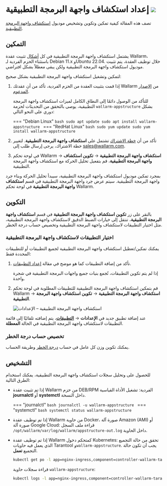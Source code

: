 # إعداد استكشاف واجهة البرمجة التطبيقية <a href="../../about-wallarm/subscription-plans/#subscription-plans"><img src="../../images/api-security-tag.svg" style="border: none;"></a>

تصف هذه المقالة كيفية تمكين وتكوين وتشخيص موديول [استكشاف واجهة البرمجة التطبيقية](overview.md).

## التمكين

يشتمل استكشاف واجهة البرمجة التطبيقية في كل [أشكال](../installation/supported-deployment-options.md) تثبيت عقدة Wallarm، باستثناء الحزم الفردية لـ Debian 11.x وUbuntu 22.04. خلال توظيف العقدة، يتم تثبيت موديول استكشاف واجهة البرمجة التطبيقية ولكن يبقى معطلاً بشكل افتراضي.

لتمكين وتشغيل استكشاف واجهة البرمجة التطبيقية بشكل صحيح:

1. إذا قمت بتثبيت العقدة من الحزم الفردية، تأكد من أن عقدتك Wallarm من [الإصدار المدعوم](../updating-migrating/versioning-policy.md#version-list).

    للتأكد من الوصول دائمًا إلى النطاق الكامل لميزات استكشاف واجهة البرمجة التطبيقية، يوصى بالتحقق من التحديثات لحزمة `wallarm-appstructure` بشكل دوري على النحو التالي:


    === "Debian Linux"
        ```bash
        sudo apt update
        sudo apt install wallarm-appstructure
        ```
    === "RedHat Linux"
        ```bash
        sudo yum update
        sudo yum install wallarm-appstructure
        ```
1. تأكد من أن [خطة الاشتراك](../about-wallarm/subscription-plans.md#subscription-plans) تشتمل على **استكشاف واجهة البرمجة التطبيقية**. لتغيير خطة الاشتراك، يرجى إرسال طلب إلى [sales@wallarm.com](mailto:sales@wallarm.com).
1. في لوحة تحكم Wallarm → **استكشاف واجهة البرمجة التطبيقية** → **تكوين استكشاف واجهة البرمجة التطبيقية**، قم بتفعيل تحليل الحركة مع استكشاف واجهة البرمجة التطبيقية.

بمجرد تمكين موديول استكشاف واجهة البرمجة التطبيقية، سيبدأ تحليل الحركة وبناء جرد واجهة البرمجة التطبيقية. سيتم عرض جرد واجهة البرمجة التطبيقية في قسم **استكشاف واجهة البرمجة التطبيقية** في لوحة تحكم Wallarm.

## التكوين

بالنقر على زر **تكوين استكشاف واجهة البرمجة التطبيقية** في قسم **استكشاف واجهة البرمجة التطبيقية**، تنتقل إلى خيارات الضبط الدقيق لاستكشاف واجهة البرمجة التطبيقية، مثل اختيار التطبيقات لاستكشاف واجهة البرمجة التطبيقية وتخصيص حساب درجة الخطر.

### اختيار التطبيقات لاستكشاف واجهة البرمجة التطبيقية

يمكنك تمكين/تعطيل استكشاف واجهة البرمجة التطبيقية لجميع التطبيقات أو للتطبيقات المحددة فقط:

1. تأكد من إضافة التطبيقات كما هو موضح في مقالة [إعداد التطبيقات](../user-guides/settings/applications.md).

    إذا لم يتم تكوين التطبيقات، تُجمع بنيات جميع واجهات البرمجة التطبيقية في شجرة واحدة.

1. قم بتمكين استكشاف واجهة البرمجة التطبيقية للتطبيقات المطلوبة في لوحة تحكم Wallarm → **استكشاف واجهة البرمجة التطبيقية** → **تكوين استكشاف واجهة البرمجة التطبيقية**.

    ![استكشاف واجهة البرمجة التطبيقية – الإعدادات](../images/about-wallarm-waf/api-discovery/api-discovery-settings.png)

عند إضافة تطبيق جديد في **الإعدادات** → **[التطبيقات](../user-guides/settings/applications.md)**، يتم إضافته تلقائيًا إلى قائمة التطبيقات لاستكشاف واجهة البرمجة التطبيقية في الحالة **المعطلة**.

### تخصيص حساب درجة الخطر

يمكنك تكوين وزن كل عامل في حساب [درجة الخطر](risk-score.md) وطريقة الحساب.

## التشخيص

للحصول على وتحليل سجلات استكشاف واجهة البرمجة التطبيقية، يمكنك استخدام الطرق التالية:

* إذا تم تثبيت عقدة Wallarm من حزم DEB/RPM الفردية: تشغيل الأداة القياسية **journalctl** أو **systemctl** داخل النسخة.

    === "journalctl"
        ```bash
        journalctl -u wallarm-appstructure
        ```
    === "systemctl"
        ```bash
        systemctl status wallarm-appstructure
        ```
* إذا تم توظيف عقدة Wallarm من حاوية Docker، صورة آلة Amazon (AMI) أو صورة آلة Google Cloud: قراءة ملف السجل `/opt/wallarm/var/log/wallarm/appstructure-out.log` داخل الحاوية.
* إذا تم توظيف عقدة Wallarm كمتحكم دخول Kubernetes: تحقق من حالة التجميع الذي يعمل فيه حاويات Tarantool و`wallarm-appstructure`. يجب أن تكون حالة التجميع **تعمل**.

    ```bash
    kubectl get po -l app=nginx-ingress,component=controller-wallarm-tarantool
    ```

    قراءة سجلات حاوية `wallarm-appstructure`:

    ```bash
    kubectl logs -l app=nginx-ingress,component=controller-wallarm-tarantool -c wallarm-appstructure
    ```